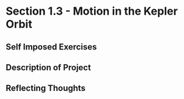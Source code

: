 # Section 1.3 - Motion in the Kepler Orbit

## Self Imposed Exercises

## Description of Project

## Reflecting Thoughts
